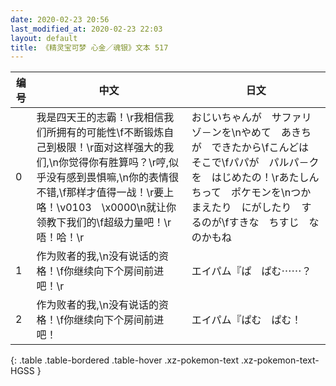 ```yaml
---
date: 2020-02-23 20:56
last_modified_at: 2020-02-23 22:03
layout: default
title: 《精灵宝可梦 心金／魂银》文本 517
---
```

| 编号 | 中文 | 日文 |
| ---- | ---- | ---- |
| 0 | 我是四天王的志霸！\r我相信我们所拥有的可能性\f不断锻炼自己到极限！\r面对这样强大的我们,\n你觉得你有胜算吗？\r哼,似乎没有感到畏惧嘛,\n你的表情很不错,\f那样才值得一战！\r要上咯！\v0103　\x0000\n就让你领教下我们的\f超级力量吧！\r唔！哈！\r | おじいちゃんが　サファリゾ－ンを\nやめて　あきちが　できたから\fこんどは　そこで\fパパが　パルパ－クを　はじめたの！\rあたしんちって　ポケモンを\nつかまえたり　にがしたり　するのが\fすきな　ちすじ　なのかもね |
| 1 | 作为败者的我,\n没有说话的资格！\f你继续向下个房间前进吧！\r | エイパム『ぱ　ぱむ⋯⋯？ |
| 2 | 作为败者的我,\n没有说话的资格！\f你继续向下个房间前进吧！ | エイパム『ぱむ　ぱむ！ |
{: .table .table-bordered .table-hover .xz-pokemon-text .xz-pokemon-text-HGSS }